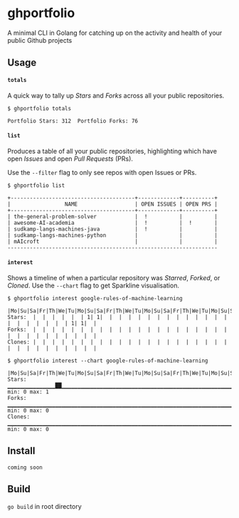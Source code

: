 # ghportfolio
A minimal CLI in Golang for catching up on the activity and health of your public Github projects

## Usage

#### `totals`

A quick way to tally up *Stars* and *Forks* across all your public repositories.

```
$ ghportfolio totals

Portfolio Stars: 312  Portfolio Forks: 76
```

#### `list`

Produces a table of all your public repositories, highlighting which have open *Issues* and open *Pull Requests* (PRs).

Use the `--filter` flag to only see repos with open Issues or PRs.

```
$ ghportfolio list

+---------------------------------------+-------------+----------+
|                 NAME                  | OPEN ISSUES | OPEN PRS |
+---------------------------------------+-------------+----------+
| the-general-problem-solver            |  !          |          |
| awesome-AI-academia                   |  !          |  !       |
| sudkamp-langs-machines-java           |  !          |          |
| sudkamp-langs-machines-python         |             |          |
| mAIcroft                              |             |          |
------------------------------------------------------------------
```

#### `interest`

Shows a timeline of when a particular repository was *Starred*, *Forked*, or *Cloned*. Use the `--chart` flag to get Sparkline visualisation.

```
$ ghportfolio interest google-rules-of-machine-learning

|Mo|Su|Sa|Fr|Th|We|Tu|Mo|Su|Sa|Fr|Th|We|Tu|Mo|Su|Sa|Fr|Th|We|Tu|Mo|Su|Sa|Fr|Th|We|Tu|Mo|Su|
Stars:  |  |  |  |  |  | 1| 1|  |  |  |  |  |  |  |  |  |  |  |  |  |  |  |  |  |  |  |  | 1| 1|  |
Forks:  |  |  |  |  |  |  |  |  |  |  |  |  |  |  |  |  |  |  |  |  |  |  |  |  |  |  |  |  |  |  |
Clones: |  |  |  |  |  |  |  |  |  |  |  |  |  |  |  |  |  |  |  |  |  |  |  |  |  |  |  |  |  |  |
```

```
$ ghportfolio interest --chart google-rules-of-machine-learning

|Mo|Su|Sa|Fr|Th|We|Tu|Mo|Su|Sa|Fr|Th|We|Tu|Mo|Su|Sa|Fr|Th|We|Tu|Mo|Su|Sa|Fr|Th|We|Tu|Mo|Su|
Stars:  ▁▁▁▁▁▁▁▁▁▁▁▁▁▁▁██▁▁▁▁▁▁▁▁▁▁▁▁▁▁▁▁▁▁▁▁▁▁▁▁▁▁▁▁▁▁▁▁▁▁▁▁▁▁▁▁▁▁▁▁▁▁▁▁▁▁▁▁▁▁▁▁▁▁▁▁██▁▁▁  min: 0 max: 1
Forks:  ▁▁▁▁▁▁▁▁▁▁▁▁▁▁▁▁▁▁▁▁▁▁▁▁▁▁▁▁▁▁▁▁▁▁▁▁▁▁▁▁▁▁▁▁▁▁▁▁▁▁▁▁▁▁▁▁▁▁▁▁▁▁▁▁▁▁▁▁▁▁▁▁▁▁▁▁▁▁▁▁▁▁▁▁▁▁▁▁▁▁  min: 0 max: 0
Clones: ▁▁▁▁▁▁▁▁▁▁▁▁▁▁▁▁▁▁▁▁▁▁▁▁▁▁▁▁▁▁▁▁▁▁▁▁▁▁▁▁▁▁▁▁▁▁▁▁▁▁▁▁▁▁▁▁▁▁▁▁▁▁▁▁▁▁▁▁▁▁▁▁▁▁▁▁▁▁▁▁▁▁▁▁▁▁▁▁▁▁  min: 0 max: 0
```

## Install

`coming soon`

## Build

`go build` in root directory
